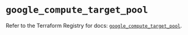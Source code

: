 # `google_compute_target_pool`

Refer to the Terraform Registry for docs: [`google_compute_target_pool`](https://registry.terraform.io/providers/hashicorp/google/6.26.0/docs/resources/compute_target_pool).
